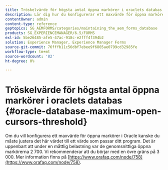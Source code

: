 ```yaml
---
title: Tröskelvärde för högsta antal öppna markörer i oraclets databas
description: Lär dig hur du konfigurerar ett maxvärde för öppna markörer i Oraclet.
contentOwner: admin
content-type: reference
geptopics: SG_AEMFORMS/categories/maintaining_the_aem_forms_database
products: SG_EXPERIENCEMANAGER/6.5/FORMS
exl-id: 5be26485-afe5-47ac-918c-e2fff4f394b2
solution: Experience Manager, Experience Manager Forms
source-git-commit: 76fffb11c56dbf7ebee9f6805ae0799cd32985fe
workflow-type: tm+mt
source-wordcount: '82'
ht-degree: 0%

---
```


# Tröskelvärde för högsta antal öppna markörer i oraclets databas {#oracle-database-maximum-open-cursors-threshold}

Om du vill konfigurera ett maxvärde för öppna markörer i Oracle kanske du måste justera det här värdet till ett värde som passar ditt program. Det är uppenbart att under en måttlig belastning var de genomsnittliga öppna markörerna 2 700. Vi rekommenderar att du börjar med en övre gräns på 3 000. Mer information finns på [https://www.orafaq.com/node/758](https://www.orafaq.com/node/758).
